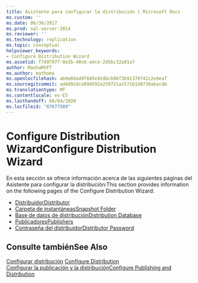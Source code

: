 ```yaml
---
title: Asistente para configurar la distribución | Microsoft Docs
ms.custom: ''
ms.date: 06/30/2017
ms.prod: sql-server-2014
ms.reviewer: ''
ms.technology: replication
ms.topic: conceptual
helpviewer_keywords:
- Configure Distribution Wizard
ms.assetid: f7d97977-0e2b-40c6-a4ce-2d5bc32a91a7
author: MashaMSFT
ms.author: mathoma
ms.openlocfilehash: ab9e8da49f665e92dbcb98f3b91370742c2e9eaf
ms.sourcegitcommit: ad4d92dce894592a259721a1571b1d8736abacdb
ms.translationtype: MT
ms.contentlocale: es-ES
ms.lasthandoff: 08/04/2020
ms.locfileid: "87677589"
---
```

# <a name="configure-distribution-wizard"></a><span data-ttu-id="3aebb-102">Configure Distribution Wizard</span><span class="sxs-lookup"><span data-stu-id="3aebb-102">Configure Distribution Wizard</span></span>
  <span data-ttu-id="3aebb-103">En esta sección se ofrece información acerca de las siguientes páginas del Asistente para configurar la distribución:</span><span class="sxs-lookup"><span data-stu-id="3aebb-103">This section provides information on the following pages of the Configure Distribution Wizard:</span></span>  
  
-   [<span data-ttu-id="3aebb-104">Distribuidor</span><span class="sxs-lookup"><span data-stu-id="3aebb-104">Distributor</span></span>](distributor.md)
-   [<span data-ttu-id="3aebb-105">Carpeta de instantáneas</span><span class="sxs-lookup"><span data-stu-id="3aebb-105">Snapshot Folder</span></span>](snapshot-folder.md)  
-   [<span data-ttu-id="3aebb-106">Base de datos de distribución</span><span class="sxs-lookup"><span data-stu-id="3aebb-106">Distribution Database</span></span>](distribution-database.md)  
-   [<span data-ttu-id="3aebb-107">Publicadores</span><span class="sxs-lookup"><span data-stu-id="3aebb-107">Publishers</span></span>](publishers.md)  
-   [<span data-ttu-id="3aebb-108">Contraseña del distribuidor</span><span class="sxs-lookup"><span data-stu-id="3aebb-108">Distributor Password</span></span>](distributor-password.md)  
  
## <a name="see-also"></a><span data-ttu-id="3aebb-109">Consulte también</span><span class="sxs-lookup"><span data-stu-id="3aebb-109">See Also</span></span>  
 <span data-ttu-id="3aebb-110">[Configurar distribución](configure-distribution.md) </span><span class="sxs-lookup"><span data-stu-id="3aebb-110">[Configure Distribution](configure-distribution.md) </span></span>  
 [<span data-ttu-id="3aebb-111">Configurar la publicación y la distribución</span><span class="sxs-lookup"><span data-stu-id="3aebb-111">Configure Publishing and Distribution</span></span>](configure-publishing-and-distribution.md)   

  
  
